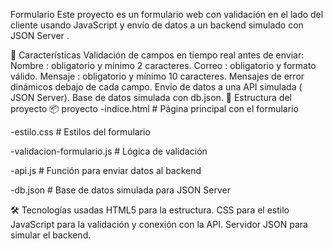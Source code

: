 Formulario
Este proyecto es un formulario web con validación en el lado del cliente usando JavaScript y envío de datos a un backend simulado con JSON Server .

🚀 Características
Validación de campos en tiempo real antes de enviar:
Nombre : obligatorio y mínimo 2 caracteres.
Correo : obligatorio y formato válido.
Mensaje : obligatorio y mínimo 10 caracteres.
Mensajes de error dinámicos debajo de cada campo.
Envío de datos a una API simulada ( JSON Server).
Base de datos simulada con db.json.
📂 Estructura del proyecto
📦 proyecto -indice.html # Página principal con el formulario

-estilo.css # Estilos del formulario

-validacion-formulario.js # Lógica de validación

-api.js # Función para enviar datos al backend

-db.json # Base de datos simulada para JSON Server

🛠 Tecnologías usadas
HTML5 para la estructura.
CSS para el estilo
JavaScript para la validación y conexión con la API.
Servidor JSON para simular el backend.

